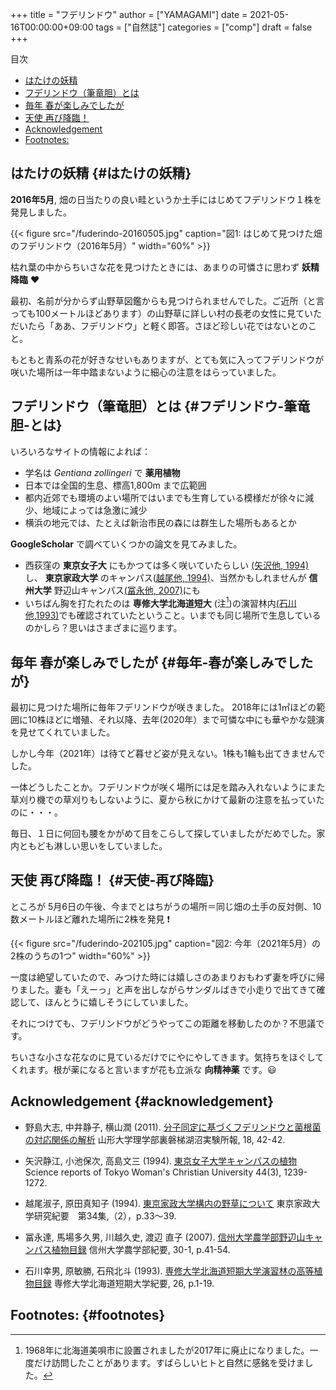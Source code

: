 +++
title = "フデリンドウ"
author = ["YAMAGAMI"]
date = 2021-05-16T00:00:00+09:00
tags = ["自然誌"]
categories = ["comp"]
draft = false
+++

<div class="ox-hugo-toc toc">
<div></div>

<div class="heading">&#30446;&#27425;</div>

- [はたけの妖精](#はたけの妖精)
- [フデリンドウ（筆竜胆）とは](#フデリンドウ-筆竜胆-とは)
- [毎年 春が楽しみでしたが](#毎年-春が楽しみでしたが)
- [天使 再び降臨！](#天使-再び降臨)
- [Acknowledgement](#acknowledgement)
- [Footnotes:](#footnotes)

</div>
<!--endtoc-->



## はたけの妖精 {#はたけの妖精}

**2016年5月**,  畑の日当たりの良い畦というか土手にはじめてフデリンドウ１株を発見しました。

{{< figure src="/fuderindo-20160505.jpg" caption="&#22259;1:  はじめて見つけた畑のフデリンドウ（2016年5月）" width="60%" >}}

枯れ葉の中からちいさな花を見つけたときには、あまりの可憐さに思わず **妖精降臨** :heart:

最初、名前が分からず山野草図鑑からも見つけられませんでした。ご近所（と言っても100メートルほどあります）の山野草に詳しい村の長老の女性に見ていただいたら「ああ、フデリンドウ」と軽く即答。さほど珍しい花ではないとのこと。

もともと青系の花が好きなせいもありますが、とても気に入ってフデリンドウが咲いた場所は一年中踏まないように細心の注意をはらっていました。


## フデリンドウ（筆竜胆）とは {#フデリンドウ-筆竜胆-とは}

いろいろなサイトの情報によれば：

-   学名は _Gentiana zollingeri_ で **薬用植物**
-   日本では全国的生息、標高1,800m まで広範囲
-   都内近郊でも環境のよい場所ではいまでも生育している模様だが徐々に減少、地域によっては急激に減少
-   横浜の地元では、たとえば新治市民の森には群生した場所もあるとか

**GoogleScholar** で調べていくつかの論文を見てみました。

-   西荻窪の **東京女子大** にもかつては多く咲いていたらしい [(矢沢他, 1994)](https://ci.nii.ac.jp/naid/110005999502/)し、
    **東京家政大学** のキャンパス([越尾他, 1994)](https://tokyo-kasei.repo.nii.ac.jp/?action=pages%5Fview%5Fmain&active%5Faction=repository%5Fview%5Fmain%5Fitem%5Fdetail&item%5Fid=10541&item%5Fno=1&page%5Fid=13&block%5Fid=21)、当然かもしれませんが **信州大学** 野辺山キャンパス[(冨永他, 2007)](https://soar-ir.repo.nii.ac.jp/records/10622#.YKB3dHX7TeQ)にも
-   いちばん胸を打たれたのは **専修大学北海道短大** (注[^fn:1])の演習林内[(石川他,1993)](https://agriknowledge.affrc.go.jp/RN/2030522463.pdf)でも確認されていたということ。いまでも同じ場所で生息しているのかしら？思いはさまざまに巡ります。


## 毎年 春が楽しみでしたが {#毎年-春が楽しみでしたが}

最初に見つけた場所に毎年フデリンドウが咲きました。
2018年には1㎡ほどの範囲に10株ほどに増殖、それ以降、去年(2020年）まで可憐な中にも華やかな競演を見せてくれていました。

しかし今年（2021年）は待てど暮せど姿が見えない。1株も1輪も出てきませんでした。

一体どうしたことか。フデリンドウが咲く場所には足を踏み入れないようにまた草刈り機での草刈りもしないように、夏から秋にかけて最新の注意を払っていたのに・・・。

毎日、１日に何回も腰をかがめて目をこらして探していましたがだめでした。家内ともども淋しい思いをしていました。


## 天使 再び降臨！ {#天使-再び降臨}

ところが
5月6日の午後、今までとはちがうの場所＝同じ畑の土手の反対側、10数メートルほど離れた場所に2株を発見 :exclamation:

{{< figure src="/fuderindo-202105.jpg" caption="&#22259;2:  今年（2021年5月）の2株のうちの1つ" width="60%" >}}

一度は絶望していたので、みつけた時には嬉しさのあまりおもわず妻を呼びに帰りました。妻も「えーっ」と声を出しながらサンダルばきで小走りで出てきて確認して、ほんとうに嬉しそうにしていました。

それにつけても、フデリンドウがどうやってこの距離を移動したのか？不思議です。

ちいさな小さな花なのに見ているだけでにやにやしてきます。気持ちをほぐしてくれます。根が薬になると言いますが花も立派な **向精神薬** です。:smiley:


## Acknowledgement {#acknowledgement}

-   野島大志, 中井静子, 横山潤 (2011).   [ 分子同定に基づくフデリンドウと菌根菌の対応関係の解析](https://yamagata.repo.nii.ac.jp/?action=repository%5Furi&item%5Fid=3247&file%5Fid=17&file%5Fno=1) 山形大学理学部裏磐梯湖沼実験所報, 18, 42-42.

-   矢沢静江, 小池保次, 高島文三 (1994). [ 東京女子大学キャンパスの植物](https://ci.nii.ac.jp/naid/110005999502/) Science reports of Tokyo Woman's Christian University 44(3), 1239-1272.

-   越尾淑子, 原田真知子 (1994). [東京家政大学構内の野草について](https://tokyo-kasei.repo.nii.ac.jp/?action=repository%5Furi&item%5Fid=10541&file%5Fid=22&file%5Fno=1) 東京家政大学研究紀要　第34集,（2），p.33～39.

-   冨永達, 馬場多久男, 川越久史, 渡辺 直子 (2007). [信州大学農学部野辺山キャンパス植物目録](https://soar-ir.repo.nii.ac.jp/records/10622#.YKB3dHX7TeQ) 信州大学農学部紀要, 30-1, p.41-54.

-   石川幸男, 原敏勝, 石飛北斗 (1993). [専修大学北海道短期大学演習林の高等植物目録](https://agriknowledge.affrc.go.jp/RN/2030522463.pdf) 専修大学北海道短期大学紀要, 26, p.1-19.


## Footnotes: {#footnotes}

[^fn:1]: 1968年に北海道美唄市に設置されましたが2017年に廃止になりました。一度だけ訪問したことがあります。すばらしいヒトと自然に感銘を受けました。
